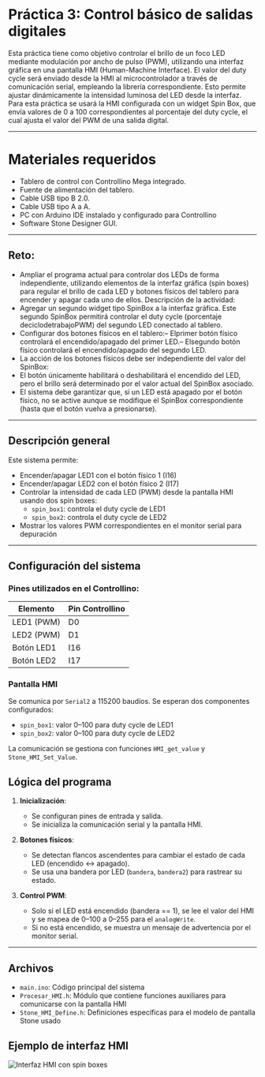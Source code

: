 #  Práctica 3: Control básico de salidas digitales 
 Esta práctica tiene como objetivo controlar el brillo de un foco LED mediante
 modulación por ancho de pulso (PWM), utilizando una interfaz gráfica en una
 pantalla HMI (Human-Machine Interface). El valor del duty cycle será enviado
 desde la HMI al microcontrolador a través de comunicación serial, empleando
 la librería correspondiente. Esto permite ajustar dinámicamente la intensidad
 luminosa del LED desde la interfaz.
 Para esta práctica se usará la HMI configurada con un widget Spin Box, que envía
 valores de 0 a 100 correspondientes al porcentaje del duty cycle, el cual ajusta el
 valor del PWM de una salida digital.

---
# Materiales requeridos
 - Tablero de control con Controllino Mega integrado.
 - Fuente de alimentación del tablero.
 - Cable USB tipo B 2.0.
 - Cable USB tipo A a A.
 - PC con Arduino IDE instalado y configurado para Controllino
 - Software Stone Designer GUI.
---
## Reto:
- Ampliar el programa actual para controlar dos LEDs de forma independiente, utilizando elementos de la interfaz gráfica (spin boxes) para regular el brillo de
 cada LED y botones físicos del tablero para encender y apagar cada uno de ellos.
Descripción de la actividad:
 - Agregar un segundo widget tipo SpinBox a la interfaz gráfica. Este segundo  SpinBox permitirá controlar el duty cycle (porcentaje deciclodetrabajoPWM)
 del segundo LED conectado al tablero.
 - Configurar dos botones físicos en el tablero:– Elprimer botón físico controlará el encendido/apagado del primer LED.– Elsegundo
 botón físico controlará el encendido/apagado del segundo  LED.
- La acción de los botones físicos debe ser independiente del valor del SpinBox:
- El botón únicamente habilitará o deshabilitará el encendido del LED,
 pero el brillo será determinado por el valor actual del SpinBox asociado.
- El sistema debe garantizar que, si un LED está apagado por el botón físico,
 no se active aunque se modifique el SpinBox correspondiente (hasta que el  botón vuelva a presionarse).
---
## Descripción general

Este sistema permite:

- Encender/apagar LED1 con el botón físico 1 (I16)
- Encender/apagar LED2 con el botón físico 2 (I17)
- Controlar la intensidad de cada LED (PWM) desde la pantalla HMI usando dos spin boxes:
  - `spin_box1`: controla el duty cycle de LED1
  - `spin_box2`: controla el duty cycle de LED2
- Mostrar los valores PWM correspondientes en el monitor serial para depuración
---
## Configuración del sistema

### Pines utilizados en el Controllino:

| Elemento       | Pin Controllino |
|----------------|-----------------|
| LED1 (PWM)     | D0              |
| LED2 (PWM)     | D1              |
| Botón LED1     | I16             |
| Botón LED2     | I17             |

### Pantalla HMI

Se comunica por `Serial2` a 115200 baudios. Se esperan dos componentes configurados:

- `spin_box1`: valor 0–100 para duty cycle de LED1
- `spin_box2`: valor 0–100 para duty cycle de LED2

La comunicación se gestiona con funciones `HMI_get_value` y `Stone_HMI_Set_Value`.

## Lógica del programa

1. **Inicialización**:
   - Se configuran pines de entrada y salida.
   - Se inicializa la comunicación serial y la pantalla HMI.

2. **Botones físicos**:
   - Se detectan flancos ascendentes para cambiar el estado de cada LED (encendido ↔ apagado).
   - Se usa una bandera por LED (`bandera`, `bandera2`) para rastrear su estado.

3. **Control PWM**:
   - Solo si el LED está encendido (bandera == 1), se lee el valor del HMI y se mapea de 0–100 a 0–255 para el `analogWrite`.
   - Si no está encendido, se muestra un mensaje de advertencia por el monitor serial.
---
## Archivos

- `main.ino`: Código principal del sistema
- `Procesar_HMI.h`: Módulo que contiene funciones auxiliares para comunicarse con la pantalla HMI
- `Stone_HMI_Define.h`: Definiciones específicas para el modelo de pantalla Stone usado

## Ejemplo de interfaz HMI
![Interfaz HMI con spin boxes](pantallap3.png)
